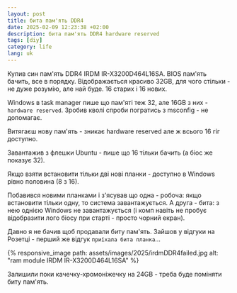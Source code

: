 ```yaml
---
layout: post
title: бита пам'ять DDR4
date: 2025-02-09 12:23:38 +02:00
description: бита пам'ять DDR4 hardware reserved
tags: [diy]
category: life
lang: uk
---
```


Купив син пам'ять DDR4 IRDM IR-X3200D464L16SA. 
BIOS пам'ять бачить, все в порядку. 
Відображається красиво 32GB, для чого стільки - не дуже розумію, але най буде.
16 старих і 16 нових.

Windows в task manager пише що пам'яті теж 32, але 16GB з них - `hardware reserved`.
Зробив кволі спроби погратись з msconfig - не допомагає. 

Витягаєш нову пам'ять - зникає hardware reserved але ж всього 16 гіг доступно.

Завантажив з флешки Ubuntu - пише що 16 тільки бачить (а біос же показує 32).

Якщо взяти встановити тільки дві нові планки - доступно в Windows рівно половина (8 з 16).

Побавився новими планками і з'ясував що одна - робоча: якщо встановити тільки одну, то система завантажується. 
А друга - бита: з нею однією Windows не завантажується (і комп навіть не пробує відобразити лого біосу при старті - просто чорний екран).

Давно я не бачив щоб продавали биту пам'ять. 
Зайшов у відгуки на Розетці - перший же відгук `приїхала бита планка`...

{% responsive_image path: assets/images/2025/irdmDDR4failed.jpg alt: "ram module IRDM IR-X3200D464L16SA" %}

Залишили поки качечку-хромоніжечку на 24GB - треба буде поміняти биту пам'ять.
